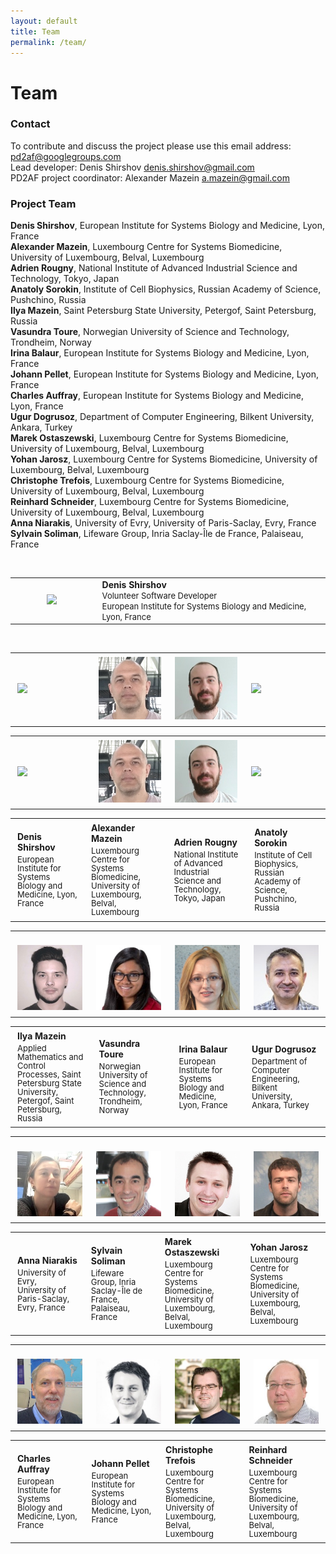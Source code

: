```yaml
---
layout: default
title: Team
permalink: /team/
---
```


# Team

### Contact

To contribute and discuss the project please use this email address: [pd2af@googlegroups.com](mailto:pd2af@googlegroups.com)  
Lead developer: Denis Shirshov [denis.shirshov@gmail.com](mailto:denis.shirshov@gmail.com)  
PD2AF project coordinator: Alexander Mazein [a.mazein@gmail.com](mailto:a.mazein@gmail.com)  

### Project Team

**Denis Shirshov**, European Institute for Systems Biology and Medicine, Lyon, France  
**Alexander Mazein**, Luxembourg Centre for Systems Biomedicine, University of Luxembourg, Belval, Luxembourg  
**Adrien Rougny**, National Institute of Advanced Industrial Science and Technology, Tokyo, Japan  
**Anatoly Sorokin**, Institute of Cell Biophysics, Russian Academy of Science, Pushchino, Russia  
**Ilya Mazein**, Saint Petersburg State University, Petergof, Saint Petersburg, Russia  
**Vasundra Toure**, Norwegian University of Science and Technology, Trondheim, Norway  
**Irina Balaur**, European Institute for Systems Biology and Medicine, Lyon, France  
**Johann Pellet**, European Institute for Systems Biology and Medicine, Lyon, France  
**Charles Auffray**, European Institute for Systems Biology and Medicine, Lyon, France  
**Ugur Dogrusoz**, Department of Computer Engineering, Bilkent University, Ankara, Turkey  
**Marek Ostaszewski**, Luxembourg Centre for Systems Biomedicine, University of Luxembourg, Belval, Luxembourg  
**Yohan Jarosz**, Luxembourg Centre for Systems Biomedicine, University of Luxembourg, Belval, Luxembourg  
**Christophe Trefois**, Luxembourg Centre for Systems Biomedicine, University of Luxembourg, Belval, Luxembourg  
**Reinhard Schneider**, Luxembourg Centre for Systems Biomedicine, University of Luxembourg, Belval, Luxembourg  
**Anna Niarakis**, University of Evry, University of Paris-Saclay, Evry, France  
**Sylvain Soliman**, Lifeware Group, Inria Saclay-Île de France, Palaiseau, France  

<br />

<table>
    <tr>
    <td style="width:120px; text-align:center; font-size:90%;"><img src="../images/team/DenisShirshov.jpg" width="110"/></td>
    <td style="vertical-align:top; padding-left:1em;"><strong>Denis Shirshov</strong> <br /> <font size="2">Volunteer Software Developer<br />European Institute for Systems Biology and Medicine, Lyon, France</font></td>
    </tr>
</table>

<br />

<table>
<tr>
<td style="width: 200px;"><p style="margin:4px;"><img src="/images/team/DenisShirshov.jpg" width="140"/></p></td>
<td style="width: 200px;"><p style="margin:4px;"><img src="/images/team/AlexanderMazein.jpg" width="140"/></p></td>
<td style="width: 200px;"><p style="margin:4px;"><img src="/images/team/AdrienRougny.jpg" width="140"/></p></td>
<td style="width: 200px;"><p style="margin:4px;"><img src="/images/team/AnatolySorokin.jpg" width="140"/></p></td>
</tr>
</table>

<table>
<tr>
<td style="width: 200px;"><p style="margin:4px;"><img src="/images/team/DenisShirshov.jpg" width="140"/></p></td>
<td style="width: 200px;"><p style="margin:4px;"><img src="/images/team/AlexanderMazein.jpg" width="140"/></p></td>
<td style="width: 200px;"><p style="margin:4px;"><img src="/images/team/AdrienRougny.jpg" width="140"/></p></td>
<td style="width: 200px;"><p style="margin:4px;"><img src="/images/team/AnatolySorokin.jpg" width="140"/></p></td>
</tr>
</table>

<table>
<tr>
<td style="width: 200px;"><p style="margin:4px;"><strong>Denis Shirshov</strong></p><p style="margin:4px; line-height:100%;"><font size="2">European Institute for Systems Biology and Medicine, Lyon, France</font></p></td>
<td style="width: 200px;"><p style="margin:4px;"><strong>Alexander Mazein</strong></p><p style="margin:4px; line-height:100%;"><font size="2">Luxembourg Centre for Systems Biomedicine, University of Luxembourg, Belval, Luxembourg</font></p></td>
<td style="width: 200px;"><p style="margin:4px;"><strong>Adrien Rougny</strong></p><p style="margin:4px; line-height:100%;"><font size="2">National Institute of Advanced Industrial Science and Technology, Tokyo, Japan</font></p></td>
<td style="width: 200px;"><p style="margin:4px;"><strong>Anatoly Sorokin</strong></p><p style="margin:4px; line-height:100%;"><font size="2">Institute of Cell Biophysics, Russian Academy of Science, Pushchino, Russia</font></p></td>
</tr>
</table>

<table>
<tr>
<td style="width: 200px;"><p style="margin:4px;"><br /><img src="/images/team/IlyaMazein.jpg" width="140"/></p></td>
<td style="width: 200px;"><p style="margin:4px;"><br /><img src="/images/team/VasundraToure.jpg" width="140"/></p></td>
<td style="width: 200px;"><p style="margin:4px;"><br /><img src="/images/team/IrinaBalaur.jpg" width="140"/></p></td>
<td style="width: 200px;"><p style="margin:4px;"><br /><img src="/images/team/UgurDogrusoz.jpg" width="140"/></p></td>
</tr>
</table>

<table>
<tr>
<td style="width: 200px;"><p style="margin:4px;"><strong>Ilya Mazein</strong></p><p style="margin:4px; line-height:100%;"><font size="2">Applied Mathematics and Control Processes, Saint Petersburg State University, Petergof, Saint Petersburg, Russia</font></p></td>
<td style="width: 200px;"><p style="margin:4px;"><strong>Vasundra Toure</strong></p><p style="margin:4px; line-height:100%;"><font size="2">Norwegian University of Science and Technology, Trondheim, Norway</font></p></td>
<td style="width: 200px;"><p style="margin:4px;"><strong>Irina Balaur</strong></p><p style="margin:4px; line-height:100%;"><font size="2">European Institute for Systems Biology and Medicine, Lyon, France</font></p></td>
<td style="width: 200px;"><p style="margin:4px;"><strong>Ugur Dogrusoz</strong></p><p style="margin:4px; line-height:100%;"><font size="2">Department of Computer Engineering, Bilkent University, Ankara, Turkey</font></p></td>
</tr>
</table>

<table>
<tr>
<td style="width: 200px;"><p style="margin:4px;"><br /><img src="/images/team/AnnaNiarakis.jpg" width="140"/></p></td>
<td style="width: 200px;"><p style="margin:4px;"><br /><img src="/images/team/SylvainSoliman.jpg" width="140"/></p></td>
<td style="width: 200px;"><p style="margin:4px;"><br /><img src="/images/team/MarekOstaszewski.jpg" width="140"/></p></td>
<td style="width: 200px;"><p style="margin:4px;"><br /><img src="/images/team/YohanJarosz.jpg" width="140"/></p></td>
</tr>
</table>

<table>
<tr>
<td style="width: 200px;"><p style="margin:4px;"><strong>Anna Niarakis</strong></p><p style="margin:4px; line-height:100%;"><font size="2">University of Evry, University of Paris-Saclay, Evry, France</font></p></td>
<td style="width: 200px;"><p style="margin:4px;"><strong>Sylvain Soliman</strong></p><p style="margin:4px; line-height:100%;"><font size="2">Lifeware Group, Inria Saclay-Île de France, Palaiseau, France</font></p></td>
<td style="width: 200px;"><p style="margin:4px;"><strong>Marek Ostaszewski</strong></p><p style="margin:4px; line-height:100%;"><font size="2">Luxembourg Centre for Systems Biomedicine, University of Luxembourg, Belval, Luxembourg</font></p></td>
<td style="width: 200px;"><p style="margin:4px;"><strong>Yohan Jarosz</strong></p><p style="margin:4px; line-height:100%;"><font size="2">Luxembourg Centre for Systems Biomedicine, University of Luxembourg, Belval, Luxembourg</font></p></td>
</tr>
</table>

<table>
<tr>
<td style="width: 200px;"><p style="margin:4px;"><br /><img src="/images/team/CharlesAuffray.jpg" width="140"/></p></td>
<td style="width: 200px;"><p style="margin:4px;"><br /><img src="/images/team/JohannPellet.jpg" width="140"/></p></td>
<td style="width: 200px;"><p style="margin:4px;"><br /><img src="/images/team/ChristopheTrefois.jpg" width="140"/></p></td>
<td style="width: 200px;"><p style="margin:4px;"><br /><img src="/images/team/ReinhardSchneider.jpg" width="140"/></p></td>
</tr>
</table>

<table>
<tr>
<td style="width: 200px;"><p style="margin:4px;"><strong>Charles Auffray</strong></p><p style="margin:4px; line-height:100%;"><font size="2">European Institute for Systems Biology and Medicine, Lyon, France</font></p></td>
<td style="width: 200px;"><p style="margin:4px;"><strong>Johann Pellet</strong></p><p style="margin:4px; line-height:100%;"><font size="2">European Institute for Systems Biology and Medicine, Lyon, France</font></p></td>
<td style="width: 200px;"><p style="margin:4px;"><strong>Christophe Trefois</strong></p><p style="margin:4px; line-height:100%;"><font size="2">Luxembourg Centre for Systems Biomedicine, University of Luxembourg, Belval, Luxembourg</font></p></td>
<td style="width: 200px;"><p style="margin:4px;"><strong>Reinhard Schneider</strong></p><p style="margin:4px; line-height:100%;"><font size="2">Luxembourg Centre for Systems Biomedicine, University of Luxembourg, Belval, Luxembourg</font></p></td>
</tr>
</table>

